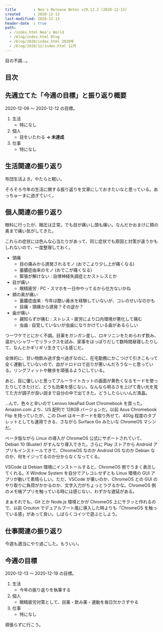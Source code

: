 ```yaml
---
title        : Neo's Release Notes v29.12.2 (2020-12-13)
created      : 2020-12-13
last-modified: 2020-12-13
header-date  : true
path:
  - /index.html Neo's World
  - /blog/index.html Blog
  - /blog/2020/index.html 2020年
  - /blog/2020/12/index.html 12月
---
```


目の不調…。

## 目次

## 先週立てた「今週の目標」と振り返り概要

2020-12-06 〜 2020-12-12 の目標。

1. 生活
    - 特になし
2. 個人
    - 目をいたわる **→ 未達成**
3. 仕事
    - 特になし

## 生活関連の振り返り

布団生活よき。やたらと眠い。

そろそろ今年の生活に関する振り返りを文章にしておきたいなと思っている。あっちゅーまに過ぎていく。

## 個人関連の振り返り

眼科に行ったが、眼圧は正常。でも目が痛いし頭も痛い。なんだかおまけに頬の奥まで痛い気がしてきた。

これらの症状には色んな心当たりがあって、同じ症状でも原因と対策が違うかもしれないので、一度整理しておく。

- 頭痛
  - 目の痛みから誘発されるモノ (おでこより少し上が痛くなる)
  - 蓄膿症由来のモノ (おでこが痛くなる)
  - 緊張が解けない : 自律神経失調症とかストレスとか
- 目が痛い
  - 眼精疲労 : PC・スマホを一日中やってるから仕方ないかね
- 頬の奥が痛い
  - 蓄膿症由来 : 今年は酷い鼻水を経験していないが、コレのせいなのかも
  - 目痛・頭痛から誘発？その逆か？
- 歯が痛い
  - 親知らずが痛む : ストレス・疲労により口内環境が悪化して痛む
  - 虫歯 : 自覚していないが虫歯になりかけている歯があるらしい

つーワケでとにかく不調。目薬をガンガン差し、ロキソニンをためらわず飲み、温かいシャワーでリラックスを試み、家事をほっぽりだして数時間昼寝したりして、なんとかギリギリ生きている感じだ。

全体的に、甘い物飲み過ぎ食べ過ぎなのに、在宅勤務にかこつけて引きこもって全く運動していないので、血がドロドロで巡りが悪いんだろうなーと思っている。リングフィットや散歩を頑張るようにしている。

あと、目に優しいと思ってブルーライトカットの画面が黄色くなるモードを使ったりしてきたけど、どうも効果を感じない。なんなら明るさを上げて青い光を見てた方が調子が良い説まで自分の中で出てきた。どうしたらいいんだ液晶。

…んで、色々と辛いので Lenovo IdeaPad Duet Chromebook を買った。Amazon.com より、US 配列で 128GB バージョンだ。以前 Asus Chromebook Flip を持っていたが、この Duet はキーボードを取り外せて、400g 程度のタブレットとしても運用できる、さながら Surface Go みたいな ChromeOS マシンだ。

ベータ版ながら Linux の導入が ChromeOS 公式にサポートされていて、Debian 10 (Buster) がすんなり導入できた。さらに Play ストアから Android アプリもインストールできて、ChromeOS なのか Android OS なのか Debian なのか、何をイジってるのか分からなくなってくる。

VSCode は Debian 環境にインストールすると、ChromeOS 側でうまく表示してくれる。X Window System を自分でアレコレせずとも Linux 環境の GUI アプリが動いて素晴らしい。ただ、VSCode が重いのか、ChromeOS との GUI のやり取りに負荷がかかるのか、文字入力がちょっとラグるかな。ChromeOS 側のメモ帳アプリを触っている時には感じない、わずかな遅延がある。

まぁそれでも、Git とか Node.js 環境とかが ChromeOS 上にサクッと作れるので、以前 Crouton でデュアルブート風に導入した時よりも「ChromeOS を触っている感」があって良い。しばらくコイツで遊ぶとしよう。

## 仕事関連の振り返り

今週も適当にやり過ごした。もういい。

## 今週の目標

2020-12-13 〜 2020-12-19 の目標。

1. 生活
    - 今年の振り返りを執筆する
2. 個人
    - 眼精疲労対策として、目薬・飲み薬・運動を毎日欠かさずやる
3. 仕事
    - 特になし

頑張らずに行こう。
